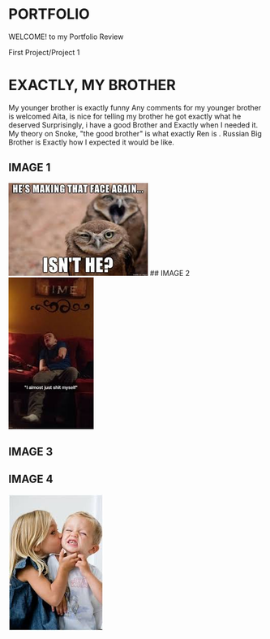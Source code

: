 # PORTFOLIO
WELCOME! to my Portfolio Review


First Project/Project 1

# EXACTLY, MY BROTHER
My younger brother is exactly funny Any comments for my younger brother is welcomed Aita, is nice for telling my brother he got exactly what he deserved Surprisingly, i have a good Brother and Exactly when I needed it. My theory on Snoke, "the good brother" is what exactly Ren is . Russian Big Brother is Exactly how I expected it would be like.

## IMAGE 1
<img src="https://github.com/Bill490/Exactly-My-Brother/blob/main/B1.jpg?raw=true"> ## IMAGE 2
<img src="https://github.com/Bill490/Exactly-My-Brother/blob/main/B2.jpg?raw=true">



## IMAGE 3
<imag src="https://github.com/Bill490/Exactly-My-Brother/blob/main/B3.jpg?raw=true">
  
## IMAGE 4
  <img src="https://github.com/Bill490/Exactly-My-Brother/blob/main/B4.jpg?raw=true">
